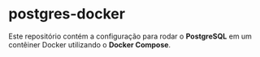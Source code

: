 # postgres-docker
Este repositório contém a configuração para rodar o **PostgreSQL** em um contêiner Docker utilizando o **Docker Compose**.
